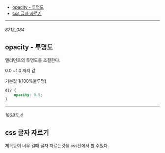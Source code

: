 - [opacity - 투명도](#8712_084)
- [css 글자 자르기](#180811_4)

---


###### 8712_084

opacity - 투명도
-

엘리먼트의 투명도를 조절한다.

0.0 ~1.0 까지 값

기본값 1(100%불투명)

```css
div {
    opacity: 0.5;
}
```


-----------------------------------------

###### 180811_4

css 글자 자르기
-

제목등이 너무 길때 글자 자르는것을 css단에서 할 수있다.



[](http://webdir.tistory.com/483)


